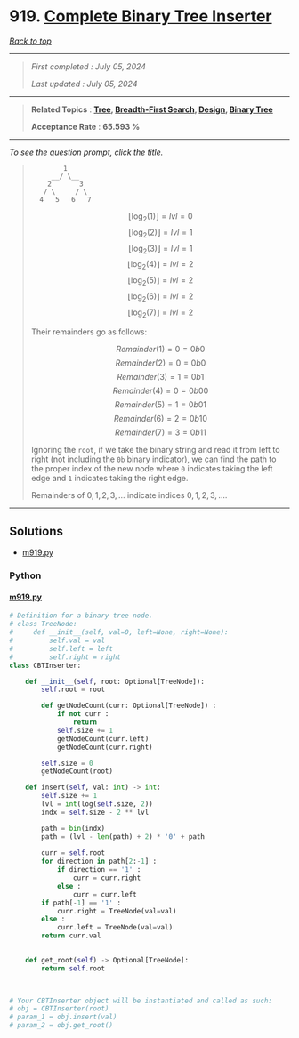 # 919. [Complete Binary Tree Inserter](<https://leetcode.com/problems/complete-binary-tree-inserter>)

*[Back to top](<../README.md>)*

------

> *First completed : July 05, 2024*
>
> *Last updated : July 05, 2024*


------

> **Related Topics** : **[Tree](<by_topic/Tree.md>), [Breadth-First Search](<by_topic/Breadth-First Search.md>), [Design](<by_topic/Design.md>), [Binary Tree](<by_topic/Binary Tree.md>)**
>
> **Acceptance Rate** : **65.593 %**


------

*To see the question prompt, click the title.*

> 
> 
> ```
>         1
>      __/ \__
>     2       3
>    / \     / \
>   4   5   6   7
> ```
> 
> $$\left \lfloor{\log_{2}(1)}\right \rfloor = lvl = 0$$
> $$\left \lfloor{\log_{2}(2)}\right \rfloor = lvl = 1$$
> $$\left \lfloor{\log_{2}(3)}\right \rfloor = lvl = 1$$
> $$\left \lfloor{\log_{2}(4)}\right \rfloor = lvl = 2$$
> $$\left \lfloor{\log_{2}(5)}\right \rfloor = lvl = 2$$
> $$\left \lfloor{\log_{2}(6)}\right \rfloor = lvl = 2$$
> $$\left \lfloor{\log_{2}(7)}\right \rfloor = lvl = 2$$
> 
> Their remainders go as follows:
> 
> $$Remainder(1) = 0 = 0b0$$
> $$Remainder(2) = 0 = 0b0$$
> $$Remainder(3) = 1 = 0b1$$
> $$Remainder(4) = 0 = 0b00$$
> $$Remainder(5) = 1 = 0b01$$
> $$Remainder(6) = 2 = 0b10$$
> $$Remainder(7) = 3 = 0b11$$
> 
> Ignoring the `root`, if we take the binary string and read it from 
> left to right (not including the `0b` binary indicator), we can 
> find the path to the proper index of the new node where `0` indicates
> taking the left edge and `1` indicates taking the right edge. 
> 
> Remainders of $0, 1, 2, 3, \ldots$ indicate indices $0, 1, 2, 3, \ldots$.

------

## Solutions

- [m919.py](<../my-submissions/m919.py>)
### Python
#### [m919.py](<../my-submissions/m919.py>)
```Python
# Definition for a binary tree node.
# class TreeNode:
#     def __init__(self, val=0, left=None, right=None):
#         self.val = val
#         self.left = left
#         self.right = right
class CBTInserter:

    def __init__(self, root: Optional[TreeNode]):
        self.root = root

        def getNodeCount(curr: Optional[TreeNode]) :
            if not curr :
                return
            self.size += 1
            getNodeCount(curr.left)
            getNodeCount(curr.right)

        self.size = 0
        getNodeCount(root)

    def insert(self, val: int) -> int:
        self.size += 1
        lvl = int(log(self.size, 2))
        indx = self.size - 2 ** lvl

        path = bin(indx)
        path = (lvl - len(path) + 2) * '0' + path
        
        curr = self.root
        for direction in path[2:-1] :
            if direction == '1' :
                curr = curr.right
            else :
                curr = curr.left
        if path[-1] == '1' :
            curr.right = TreeNode(val=val)
        else :
            curr.left = TreeNode(val=val)
        return curr.val
        

    def get_root(self) -> Optional[TreeNode]:
        return self.root
        


# Your CBTInserter object will be instantiated and called as such:
# obj = CBTInserter(root)
# param_1 = obj.insert(val)
# param_2 = obj.get_root()
```

